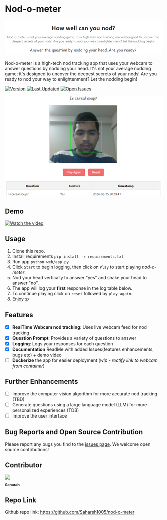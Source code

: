 # Nod-o-meter
![Cover](./docs/app_cover.png)

Nod-o-meter is a high-tech nod tracking app that uses your webcam to answer questions by nodding your head. It's not your average nodding game; it's designed to uncover the deepest secrets of your nods! Are you ready to nod your way to enlightenment? Let the nodding begin!

[![Version](https://img.shields.io/badge/Version-1.0.0-blue.svg)](https://your-repo/releases/tag/your-version)
[![Last Updated](https://img.shields.io/badge/Last%20Updated-February%2025%2C%202024-green.svg)](https://your-repo/commits/master)
[![Open Issues](https://img.shields.io/github/issues-raw/your-username/your-repo?color=orange&label=Open%20Issues)](https://github.com/Saharsh1005/human_nod/issues)

![Web App Image](./docs/web_app_image.png)
## Demo

[![Watch the video](https://img.youtube.com/vi/YOUR_VIDEO_ID_HERE/0.jpg)](https://www.youtube.com/watch?v=YOUR_VIDEO_ID_HERE)

## Usage

1. Clone this repo.
2. Install requirements `pip install -r requirements.txt`
3. Run app `python web/app.py`
4. Click `Start` to begin logging, then click on `Play` to start playing *nod-o-meter*.
5. Nod your head vertically to answer "yes" and shake your head to answer "no".
6. The app will log your **first** response in the log table below. 
7. To continue playing click on `reset` followed by `play again`.
8. Enjoy :p

## Features

-  [x] **RealTime Webcam nod tracking**: Uses live webcam feed for nod tracking
-  [x] **Question Prompt**: Provides a variety of questions to answer
-  [x] **Logging**: Logs your responses for each question
-  [x] **Documentation** ReadMe with added Issues(features enhancements, bugs etc) + demo video
-  [ ] **Dockerize** the app for easier deployment (*wip - rectify link to webcam from container*)

## Further Enhancements

* [ ] Improve the computer vision algorithm for more accurate nod tracking (TBD)
* [ ] Generate questions using a large language model (LLM) for more personalized experiences (TDB)
* [ ] Improve the user interface

## Bug Reports and Open Source Contribution

Please report any bugs you find to the [issues page](https://github.com/Saharsh1005/human_nod/issues). We welcome open source contributions!

## Contributor
[<img src="https://github.com/saharsh1005.png" width="100px;"/><br /><sub><b>Saharsh</b></sub>](https://github.com/your-username)

## Repo Link
Github repo link: https://github.com/Saharsh1005/nod-o-meter
